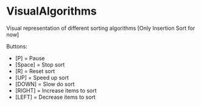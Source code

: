 # VisualAlgorithms
Visual representation of different sorting algorithms [Only Insertion Sort for now]

Buttons:
- [P] = Pause
- [Space] = Stop sort
- [R] = Reset sort
- [UP] = Speed up sort
- [DOWN] = Slow do sort
- [RIGHT] = Increase items to sort
- [LEFT] = Decrease items to sort
